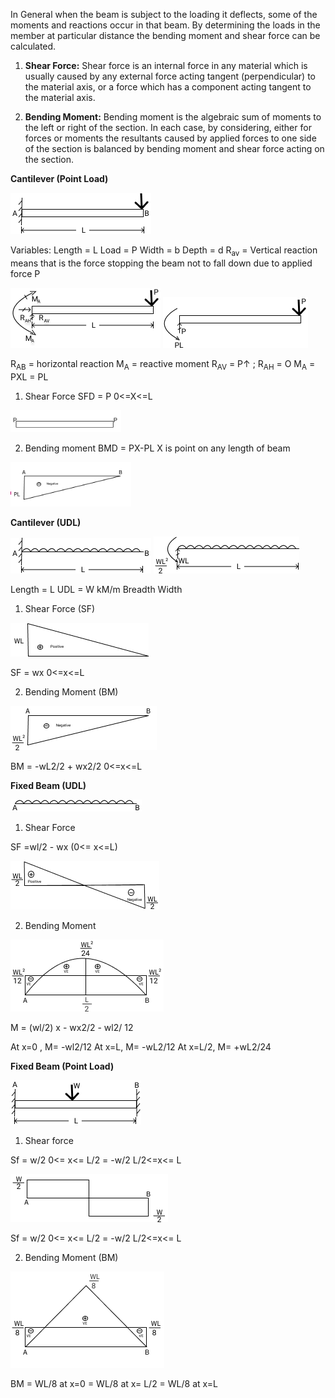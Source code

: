 In General when the beam is subject to the loading it deflects, some of the moments and reactions occur in that beam. By determining the loads in the member at particular distance the bending moment and shear force can be calculated.

1. **Shear Force:** Shear force is an internal force in any material which is usually caused by any external force acting tangent (perpendicular) to the material axis, or a force which has a component acting tangent to the material axis.

2. **Bending Moment:** Bending moment is the algebraic sum of moments to the left or right of the section. In each case, by considering, either for forces or moments the resultants caused by applied forces to one side of the section is balanced by bending moment and shear force acting on the section.


**Cantilever (Point Load)** 

<img src="images/canti-pointload/Cantilever-point-load.png"/>

Variables:
Length = L
Load = P
Width = b
Depth = d
R<sub>av</sub> = Vertical reaction means that is the force stopping the beam not to fall down due to applied force P
 
<img src="images/canti-pointload/Diagram-2.png"/>             

<img src="images/canti-pointload/Diagram-3.png"/>

R<sub>AB</sub> = horizontal reaction 
M<sub>A</sub> = reactive moment 
R<sub>AV</sub> = P&#8593;  ; R<sub>AH</sub> = O
M<sub>A</sub> = PXL = PL 

1. Shear Force
SFD = P                              0<=X<=L

<img src="images/canti-pointload/Diagram-5.png"/>

2. Bending moment 
BMD = PX-PL                     X is point on any length of beam

<img src="images/canti-pointload/Diagram-4.png"/>

**Cantilever (UDL)**

<img src="images/canti-udl/Diagram-4.png"/>

<img src="images/canti-udl/Diagram-5.png"/>

Length = L
UDL = W kM/m
Breadth
Width 

1. Shear Force (SF)

<img src="images/canti-udl/Diagram-7.png"/>


SF = wx                              0<=x<=L
                  
2. Bending Moment (BM)

<img src="images/canti-udl/Diagram-6.png"/>


BM = -wL2/2 + wx2/2           0<=x<=L


**Fixed Beam (UDL)**

<img src="images/fixed-beam-udl/Diagram-11.png"/>                        

1. Shear Force 

SF =wl/2 - wx (0<= x<=L)

<img src="images/fixed-beam-udl/Diagram-12.png"/>


2. Bending Moment 

<img src="images/fixed-beam-udl/Diagram-13.png"/>

M =  (wl/2) x - wx2/2 - wl2/ 12

At x=0 ,     M= -wl2/12
At x=L,      M= -wL2/12
At x=L/2,   M= +wL2/24


**Fixed Beam (Point Load)**

<img src="images/fixed-pointload/Diagram-8.png"/>

1. Shear force

Sf = w/2                    0<= x<= L/2
    = -w/2                   L/2<=x<= L

<img src="images/fixed-pointload/Diagram-9.png"/>


Sf = w/2                              0<= x<= L/2
    = -w/2                             L/2<=x<= L

2. Bending Moment (BM)

<img src="images/fixed-pointload/Diagram-10.png"/>	

BM = WL/8                        at x=0
      = WL/8                        at x= L/2
      = WL/8                        at x=L


